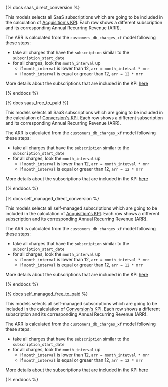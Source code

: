 {% docs saas_direct_conversion %}

This models selects all SaaS subscriptions which are going to be included in the calculation of [Acquisition's KPI](https://about.gitlab.com/direction/acquisition/). Each row  shows a different subscription and its corresponding Annual Recurring Revenue (ARR). 

The ARR is calculated from the `customers_db_charges_xf` model following these steps:
* take all charges that have  the `subscription` similar to the `subscription_start_date`
* for all charges, look the `month_interval` up
  * if `month_interval` is lower than 12, `arr = month_intetval * mrr`
  * if `month_interval` is equal or greaer than 12, `arr = 12 * mrr`
  
More details about the subscriptions that are included in the KPI [here](https://about.gitlab.com/direction/acquisition/)

{% enddocs %}

{% docs saas_free_to_paid %}

This models selects all SaaS subscriptions which are going to be included in the calculation of [Conversion's KPI](LINK). Each row  shows a different subscription and its corresponding Annual Recurring Revenue (ARR). 

The ARR is calculated from the `customers_db_charges_xf` model following these steps:
* take all charges that have  the `subscription` similar to the `subscription_start_date`
* for all charges, look the `month_interval` up
  * if `month_interval` is lower than 12, `arr = month_intetval * mrr`
  * if `month_interval` is equal or greaer than 12, `arr = 12 * mrr`
  
More details about the subscriptions that are included in the KPI [here](https://about.gitlab.com/direction/conversion/)

{% enddocs %}

{% docs self_managed_direct_conversion %}

This models selects all self-managed subscriptions which are going to be included in the calculation of [Acquisition's KPI](https://about.gitlab.com/direction/acquisition/). Each row shows a different subscription and its corresponding Annual Recurring Revenue (ARR). 

The ARR is calculated from the `customers_db_charges_xf` model following these steps:
* take all charges that have  the `subscription` similar to the `subscription_start_date`
* for all charges, look the `month_interval` up
  * if `month_interval` is lower than 12, `arr = month_intetval * mrr`
  * if `month_interval` is equal or greaer than 12, `arr = 12 * mrr`
  
More details about the subscriptions that are included in the KPI [here](https://about.gitlab.com/direction/acquisition/)

{% enddocs %}

{% docs self_managed_free_to_paid %}

This models selects all self-managed subscriptions which are going to be included in the calculation of [Conversion's KPI](https://about.gitlab.com/direction/conversion/). Each row shows a different subscription and its corresponding Annual Recurring Revenue (ARR). 

The ARR is calculated from the `customers_db_charges_xf` model following these steps:
* take all charges that have  the `subscription` similar to the `subscription_start_date`
* for all charges, look the `month_interval` up
  * if `month_interval` is lower than 12, `arr = month_intetval * mrr`
  * if `month_interval` is equal or greaer than 12, `arr = 12 * mrr`
  
More details about the subscriptions that are included in the KPI [here](https://about.gitlab.com/direction/conversion/)

{% enddocs %}
